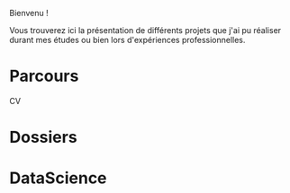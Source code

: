 Bienvenu !

Vous trouverez ici la présentation de différents projets que j'ai pu réaliser durant mes études ou bien lors d'expériences professionnelles.

<h1>Parcours</h1>
CV

<h1>Dossiers</h1>

<h1>DataScience</h1>
